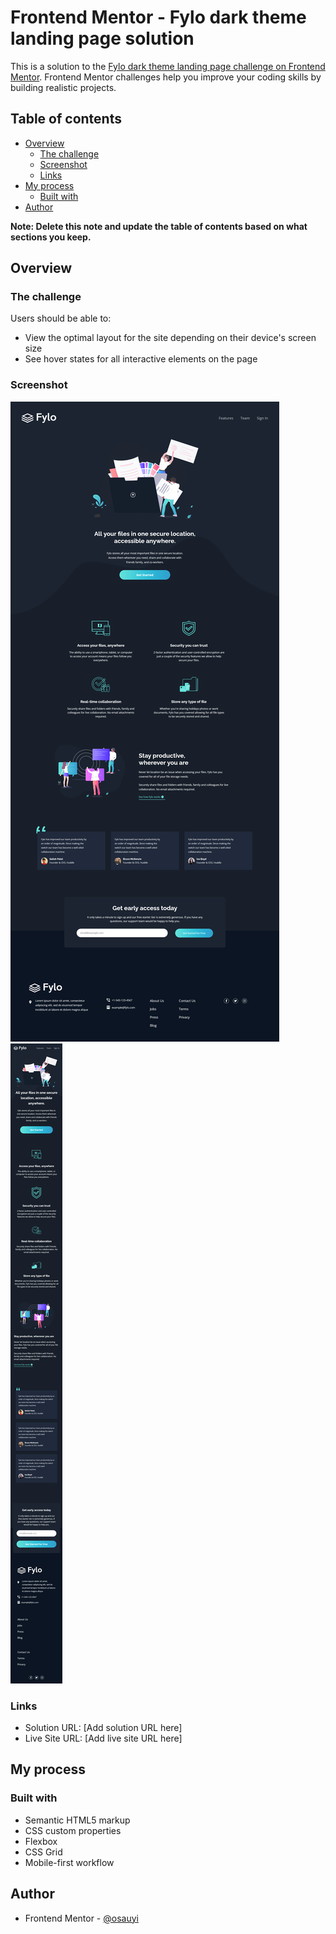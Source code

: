 # Frontend Mentor - Fylo dark theme landing page solution

This is a solution to the [Fylo dark theme landing page challenge on Frontend Mentor](https://www.frontendmentor.io/challenges/fylo-dark-theme-landing-page-5ca5f2d21e82137ec91a50fd). Frontend Mentor challenges help you improve your coding skills by building realistic projects.

## Table of contents

- [Overview](#overview)
  - [The challenge](#the-challenge)
  - [Screenshot](#screenshot)
  - [Links](#links)
- [My process](#my-process)
  - [Built with](#built-with)
- [Author](#author)

**Note: Delete this note and update the table of contents based on what sections you keep.**

## Overview

### The challenge

Users should be able to:

- View the optimal layout for the site depending on their device's screen size
- See hover states for all interactive elements on the page

### Screenshot

![](./Screenshot%202023-03-16%20at%2014-10-42%20Frontend%20Mentor%20Fylo%20landing%20page%20with%20dark%20theme%20and%20features%20grid.png)
![](./Screenshot%202023-03-16%20at%2014-10-23%20Frontend%20Mentor%20Fylo%20landing%20page%20with%20dark%20theme%20and%20features%20grid.png)

### Links

- Solution URL: [Add solution URL here]
- Live Site URL: [Add live site URL here]

## My process

### Built with

- Semantic HTML5 markup
- CSS custom properties
- Flexbox
- CSS Grid
- Mobile-first workflow

## Author

- Frontend Mentor - [@osauyi](https://www.frontendmentor.io/profile/osauyi)
